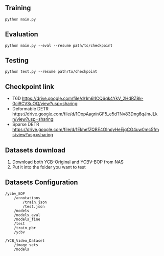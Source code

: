 
## Training
```
python main.py
```

## Evaluation
```
python main.py --eval --resume path/to/checkpoint
```

## Testing
```
python test.py --resume path/to/checkpoint
```

## Checkpoint link
- T6D
https://drive.google.com/file/d/1m6l1CQ6qk4YkV_2HdRZ8k-0ci9CVSuOQ/view?usp=sharing
- Deformable DETR
https://drive.google.com/file/d/1OopAagrinGF5_e5dTNv83Dng6qJmJLkn/view?usp=sharing
- Sparse DETR
https://drive.google.com/file/d/1EkhefZQBE4OIndyHeEjgCG4uw0mc5fms/view?usp=sharing


## Datasets download
1. Download both YCB-Original and YCBV-BOP from NAS
2. Put it into the folder you want to test
 

## Datasets Configuration
```
/ycbv_BOP
    /annotations
        /train.json
        /test.json
    /models
    /models_eval
    /models_fine
    /test
    /train_pbr
    /ycbv

/YCB_Video_Dataset
    /image_sets
    /models
```